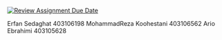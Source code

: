 [![Review Assignment Due Date](https://classroom.github.com/assets/deadline-readme-button-22041afd0340ce965d47ae6ef1cefeee28c7c493a6346c4f15d667ab976d596c.svg)](https://classroom.github.com/a/iDQJgb-p)

Erfan Sedaghat           403106198
MohammadReza Koohestani  403106562
Ario Ebrahimi            403105628
